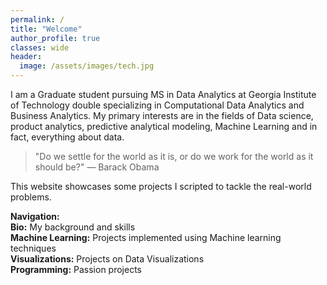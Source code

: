 ```yaml
---
permalink: /
title: "Welcome"
author_profile: true
classes: wide
header:
  image: /assets/images/tech.jpg
---
```



I am a Graduate student pursuing MS in Data Analytics at Georgia Institute of Technology double specializing in Computational Data Analytics and Business Analytics.
My primary interests are in the fields of Data science, product analytics, predictive analytical modeling, Machine Learning and in fact, everything about data.  


> "Do we settle for the world as it is, or do we work for the world as it should be?" — Barack Obama


This website showcases some projects I scripted to tackle the real-world problems.  

**Navigation:**  
**Bio:** My background and skills  
**Machine Learning:** Projects implemented using Machine learning techniques  
**Visualizations:** Projects on Data Visualizations  
**Programming:** Passion projects

